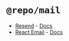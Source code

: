 # `@repo/mail`

- [Resend](https://resend.com/) - [Docs](https://resend.com/docs)
- [React Email](https://react.email/) - [Docs](https://react.email/docs)
